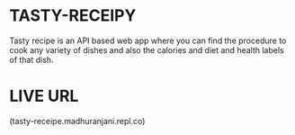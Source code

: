 # TASTY-RECEIPY
Tasty recipe is an API based web app where you can find the procedure to cook any variety of dishes and also the calories and diet and health labels of that dish.
# LIVE URL
(tasty-receipe.madhuranjani.repl.co)
